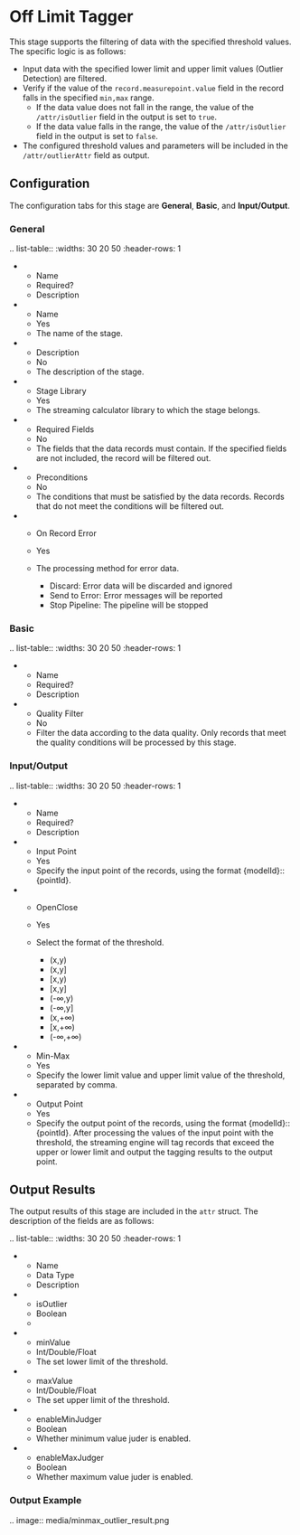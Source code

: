 # Off Limit Tagger

This stage supports the filtering of data with the specified threshold values. The specific logic is as follows:

- Input data with the specified lower limit and upper limit values (Outlier Detection) are filtered.
- Verify if the value of the `record.measurepoint.value` field in the record falls in the specified `min,max` range.
  - If the data value does not fall in the range, the value of the `/attr/isOutlier` field in the output is set to `true`.
  - If the data value falls in the range, the value of the `/attr/isOutlier` field in the output is set to `false`.
- The configured threshold values and parameters will be included in the `/attr/outlierAttr` field as output.


## Configuration

The configuration tabs for this stage are **General**, **Basic**, and **Input/Output**. 

### General

.. list-table::
   :widths: 30 20 50
   :header-rows: 1

   * - Name
     - Required?
     - Description
   * - Name
     - Yes
     - The name of the stage.
   * - Description
     - No
     - The description of the stage.
   * - Stage Library
     - Yes
     - The streaming calculator library to which the stage belongs.
   * - Required Fields
     - No
     - The fields that the data records must contain. If the specified fields are not included, the record will be filtered out.
   * - Preconditions
     - No
     - The conditions that must be satisfied by the data records. Records that do not meet the conditions will be filtered out.
   * - On Record Error
     - Yes
     - The processing method for error data.

       + Discard: Error data will be discarded and ignored
       + Send to Error: Error messages will be reported
       + Stop Pipeline: The pipeline will be stopped

### Basic

.. list-table::
   :widths: 30 20 50
   :header-rows: 1

   * - Name
     - Required?
     - Description
   * - Quality Filter
     - No
     - Filter the data according to the data quality. Only records that meet the quality conditions will be processed by this stage.


### Input/Output

.. list-table::
   :widths: 30 20 50
   :header-rows: 1

   * - Name
     - Required?
     - Description
   * - Input Point
     - Yes
     - Specify the input point of the records, using the format {modelId}::{pointId}.
   * - OpenClose
     - Yes
     - Select the format of the threshold. 
     
       + (x,y)
       + (x,y]
       + [x,y)
       + [x,y]
       + (-∞,y)
       + (-∞,y]
       + (x,+∞)
       + [x,+∞)
       + (-∞,+∞)

   * - Min-Max
     - Yes
     - Specify the lower limit value and upper limit value of the threshold, separated by comma.
   * - Output Point
     - Yes
     - Specify the output point of the records, using the format {modelId}::{pointId}. After processing the values of the input point with the threshold, the streaming engine will tag records that exceed the upper or lower limit and output the tagging results to the output point.


## Output Results

The output results of this stage are included in the `attr` struct. The description of the fields are as follows:

.. list-table::
   :widths: 30 20 50
   :header-rows: 1

   * - Name
     - Data Type
     - Description
   * - isOutlier
     - Boolean
     -
   * - minValue
     - Int/Double/Float
     - The set lower limit of the threshold.
   * - maxValue
     - Int/Double/Float
     - The set upper limit of the threshold.
   * - enableMinJudger
     - Boolean
     - Whether minimum value juder is enabled.
   * - enableMaxJudger
     - Boolean
     - Whether maximum value juder is enabled.


### Output Example

.. image:: media/minmax_outlier_result.png

<!--end-->
